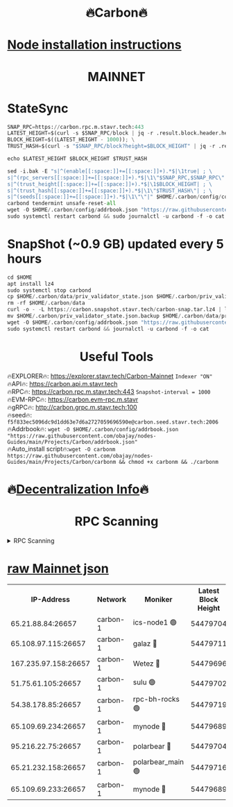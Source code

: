 <h1 align="center"> 🔥Carbon🔥</h1>

[Node installation instructions](https://github.com/obajay/nodes-Guides/tree/main/Projects/Carbon)
=
<h1 align="center"> MAINNET</h1>

# StateSync
```python
SNAP_RPC=https://carbon.rpc.m.stavr.tech:443
LATEST_HEIGHT=$(curl -s $SNAP_RPC/block | jq -r .result.block.header.height); \
BLOCK_HEIGHT=$((LATEST_HEIGHT - 1000)); \
TRUST_HASH=$(curl -s "$SNAP_RPC/block?height=$BLOCK_HEIGHT" | jq -r .result.block_id.hash)

echo $LATEST_HEIGHT $BLOCK_HEIGHT $TRUST_HASH

sed -i.bak -E "s|^(enable[[:space:]]+=[[:space:]]+).*$|\1true| ; \
s|^(rpc_servers[[:space:]]+=[[:space:]]+).*$|\1\"$SNAP_RPC,$SNAP_RPC\"| ; \
s|^(trust_height[[:space:]]+=[[:space:]]+).*$|\1$BLOCK_HEIGHT| ; \
s|^(trust_hash[[:space:]]+=[[:space:]]+).*$|\1\"$TRUST_HASH\"| ; \
s|^(seeds[[:space:]]+=[[:space:]]+).*$|\1\"\"|" $HOME/.carbon/config/config.toml
carbond tendermint unsafe-reset-all
wget -O $HOME/.carbon/config/addrbook.json "https://raw.githubusercontent.com/obajay/nodes-Guides/main/Projects/Carbon/addrbook.json"
sudo systemctl restart carbond && sudo journalctl -u carbond -f -o cat
```
# SnapShot (~0.9 GB) updated every 5 hours
```python
cd $HOME
apt install lz4
sudo systemctl stop carbond
cp $HOME/.carbon/data/priv_validator_state.json $HOME/.carbon/priv_validator_state.json.backup
rm -rf $HOME/.carbon/data
curl -o - -L https://carbon.snapshot.stavr.tech/carbon-snap.tar.lz4 | lz4 -c -d - | tar -x -C $HOME/.carbon --strip-components 2
mv $HOME/.carbon/priv_validator_state.json.backup $HOME/.carbon/data/priv_validator_state.json
wget -O $HOME/.carbon/config/addrbook.json "https://raw.githubusercontent.com/obajay/nodes-Guides/main/Projects/Carbon/addrbook.json"
sudo systemctl restart carbond && journalctl -u carbond -f -o cat
```

 <h1 align="center"> Useful Tools</h1>

🔥EXPLORER🔥:     https://explorer.stavr.tech/Carbon-Mainnet        `Indexer "ON"` \
🔥API🔥:          https://carbon.api.m.stavr.tech \
🔥RPC🔥:          https://carbon.rpc.m.stavr.tech:443              `Snapshot-interval = 1000` \
🔥EVM-RPC🔥:      https://carbon.evm-rpc.m.stavr \
🔥gRPC🔥:         http://carbon.grpc.m.stavr.tech:100 \
🔥seed🔥:      `f5f833ec5096dc9d1dd63e7d6a2727059696590e@carbon.seed.stavr.tech:2006` \
🔥Addrbook🔥:  `wget -O $HOME/.carbon/config/addrbook.json "https://raw.githubusercontent.com/obajay/nodes-Guides/main/Projects/Carbon/addrbook.json"` \
🔥Auto_install script🔥:`wget -O carbonm https://raw.githubusercontent.com/obajay/nodes-Guides/main/Projects/Carbon/carbonm && chmod +x carbonm && ./carbonm`

🔥[Decentralization Info](https://github.com/obajay/StateSync-snapshots/tree/main/Projects/Carbon/Decentralization)🔥
=
<h1 align="center"> RPC Scanning</h1>

<details>
<summary>RPC Scanning</summary>

<h2 align="center"> We scan nodes in real time every 4 hours. And we provide the final result of RPC endpoints.
We cannot influence the operation of these nodes in any way. </h2>


```python
If Voting Power is higher than 0 --> then the Node is a validator of the network and may be subject to attack and be a potential threat to the chain.
```
```python
We marked such validators with a red symbol
```

</details>

[raw Mainnet json](https://rpc-check.carbonm.stavr.tech/carbonm/rpc-carbonm-result.json)
=


<table><tr><th>IP-Address</th><th>Network</th><th>Moniker</th><th>Latest Block Height</th><th>Earliest Block Height</th><th>Catching Up</th><th>Tx Index</th><th>Voting Power</th><th>Scan Time</th></tr><tr><td>65.21.88.84:26657</td><td>carbon-1</td><td>ics-node1 🟢</td><td>54479704</td><td>21164241</td><td>False</td><td>off</td><td>0</td><td>2024-03-05T01:13:07.841409958UTC</td></tr><tr><td>65.108.97.115:26657</td><td>carbon-1</td><td>galaz 🔴</td><td>54479711</td><td>47374001</td><td>False</td><td>on</td><td>10411703075</td><td>2024-03-05T01:13:20.342812122UTC</td></tr><tr><td>167.235.97.158:26657</td><td>carbon-1</td><td>Wetez 🔴</td><td>54479696</td><td>48067570</td><td>False</td><td>on</td><td>1358890803</td><td>2024-03-05T01:12:48.068959548UTC</td></tr><tr><td>51.75.61.105:26657</td><td>carbon-1</td><td>sulu 🟢</td><td>54479702</td><td>48742001</td><td>False</td><td>off</td><td>0</td><td>2024-03-05T01:12:59.082660295UTC</td></tr><tr><td>54.38.178.85:26657</td><td>carbon-1</td><td>rpc-bh-rocks 🟢</td><td>54479719</td><td>53130001</td><td>False</td><td>on</td><td>0</td><td>2024-03-05T01:13:35.175196481UTC</td></tr><tr><td>65.109.69.234:26657</td><td>carbon-1</td><td>mynode 🔴</td><td>54479689</td><td>53160001</td><td>False</td><td>off</td><td>12984527720</td><td>2024-03-05T01:12:31.389323437UTC</td></tr><tr><td>95.216.22.75:26657</td><td>carbon-1</td><td>polarbear 🔴</td><td>54479704</td><td>54283001</td><td>False</td><td>on</td><td>10263111726</td><td>2024-03-05T01:13:05.495598411UTC</td></tr><tr><td>65.21.232.158:26657</td><td>carbon-1</td><td>polarbear_main 🟢</td><td>54479716</td><td>54286001</td><td>False</td><td>off</td><td>0</td><td>2024-03-05T01:13:28.768120808UTC</td></tr><tr><td>65.109.69.233:26657</td><td>carbon-1</td><td>mynode 🔴</td><td>54479689</td><td>54380001</td><td>False</td><td>off</td><td>9306975874</td><td>2024-03-05T01:12:31.079032432UTC</td></tr></table>
